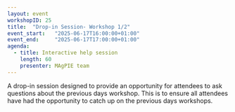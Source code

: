 ```yaml
---
layout: event
workshopID: 25
title:  "Drop-in Session- Workshop 1/2"
event_start:   "2025-06-17T16:00:00+01:00"
event_end:     "2025-06-17T17:00:00+01:00"
agenda:
  - title: Interactive help session
    length: 60
    presenter: MAgPIE team
---
```

A drop-in session designed to provide an opportunity for attendees to ask questions about the previous days workshop. This is to ensure all attendees have had the opportunity to catch up on the previous days workshops.